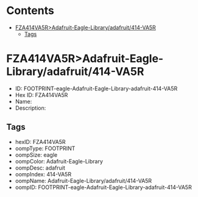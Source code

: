 



Contents
========

* [FZA414VA5R>Adafruit-Eagle-Library/adafruit/414-VA5R](#fza414va5radafruit-eagle-libraryadafruit414-va5r)
	* [Tags](#tags)

# FZA414VA5R>Adafruit-Eagle-Library/adafruit/414-VA5R

- ID: FOOTPRINT-eagle-Adafruit-Eagle-Library-adafruit-414-VA5R
- Hex ID: FZA414VA5R
- Name: 
- Description: 

## Tags

- hexID: FZA414VA5R
- oompType: FOOTPRINT
- oompSize: eagle
- oompColor: Adafruit-Eagle-Library
- oompDesc: adafruit
- oompIndex: 414-VA5R
- oompName: Adafruit-Eagle-Library/adafruit/414-VA5R
- oompID: FOOTPRINT-eagle-Adafruit-Eagle-Library-adafruit-414-VA5R

